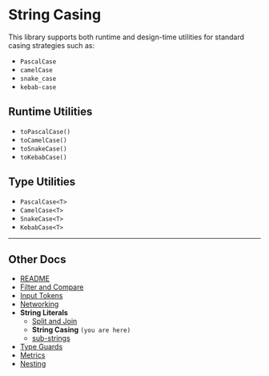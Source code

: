 # String Casing

This library supports both runtime and design-time utilities for standard casing strategies such as:

- `PascalCase`
- `camelCase`
- `snake_case`
- `kebab-case`

## Runtime Utilities

- `toPascalCase()`
- `toCamelCase()`
- `toSnakeCase()`
- `toKebabCase()`

## Type Utilities

- `PascalCase<T>`
- `CamelCase<T>`
- `SnakeCase<T>`
- `KebabCase<T>`

---

## Other Docs

- [README](../README.md)
- [Filter and Compare](./filter-and-compare.md)
- [Input Tokens](./input-and-output-tokens.md)
- [Networking](./networking.md)
- **String Literals**
  - [Split and Join](./splits-and-joins.md)
  - **String Casing** `(you are here)`
  - [sub-strings](./sub-strings.md)
- [Type Guards](./type-guards.md)
- [Metrics](./metrics.md)
- [Nesting](./nesting.md)

